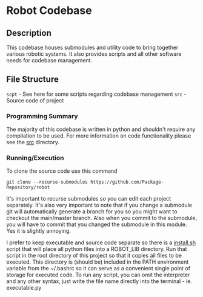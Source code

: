 # Robot Codebase

## Description
This codebase houses submodules and utility code to bring together various robotic systems. It also provides scripts and all other software needs for codebase management.  

## File Structure
`scpt` - See here for some scripts regarding codebase management
`src`  - Source code of project

### Programming Summary
The majority of this codebase is written in python and shouldn't require any compilation to be used. For more information on code functionality please see the [src](src) directory.

### Running/Execution
To clone the source code use this command

    git clone --recurse-submodules https://github.com/Package-Repository/robot

It's important to recurse submodules so you can edit each project separately. It's also very important to note that if you change a submodule git will automatically generate a branch for you so you might want to checkout the main/master branch. Also when you commit to the submodule, you will have to commit that you changed the submodule in this module. Yes it is slightly annoying.

I prefer to keep executable and source code separate so there is a [install.sh](scpt/install.sh) script that will place all python files into a ROBOT_LIB directory. Run that script in the root directory of this project so that it copies all files to be executed. This directory is (should be) included in the PATH environment variable from the ~/.bashrc so it can serve as a convenient single point of storage for executed code. To run any script, you can omit the interpreter and any other syntax, just write the file name directly into the terminal - ie. executable.py 
